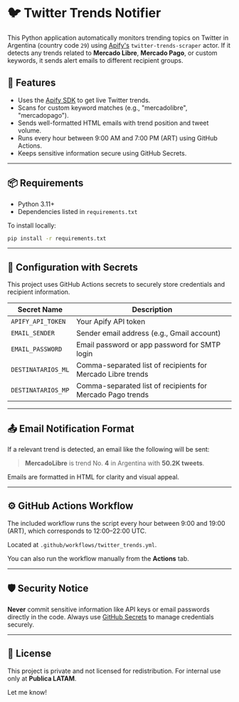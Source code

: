 # 🐦 Twitter Trends Notifier

This Python application automatically monitors trending topics on Twitter in Argentina (country code `29`) using [Apify's](https://apify.com) `twitter-trends-scraper` actor. If it detects any trends related to **Mercado Libre**, **Mercado Pago**, or custom keywords, it sends alert emails to different recipient groups.

## 🚀 Features

- Uses the [Apify SDK](https://docs.apify.com/sdk/python) to get live Twitter trends.
- Scans for custom keyword matches (e.g., "mercadolibre", "mercadopago").
- Sends well-formatted HTML emails with trend position and tweet volume.
- Runs every hour between 9:00 AM and 7:00 PM (ART) using GitHub Actions.
- Keeps sensitive information secure using GitHub Secrets.

---

## 📦 Requirements

- Python 3.11+
- Dependencies listed in `requirements.txt`

To install locally:

```bash
pip install -r requirements.txt
````

---

## 🔧 Configuration with Secrets

This project uses GitHub Actions secrets to securely store credentials and recipient information.

| Secret Name        | Description                                                 |
| ------------------ | ----------------------------------------------------------- |
| `APIFY_API_TOKEN`  | Your Apify API token                                        |
| `EMAIL_SENDER`     | Sender email address (e.g., Gmail account)                  |
| `EMAIL_PASSWORD`   | Email password or app password for SMTP login               |
| `DESTINATARIOS_ML` | Comma-separated list of recipients for Mercado Libre trends |
| `DESTINATARIOS_MP` | Comma-separated list of recipients for Mercado Pago trends  |

---

## 📤 Email Notification Format

If a relevant trend is detected, an email like the following will be sent:

> **MercadoLibre** is trend No. **4** in Argentina with **50.2K tweets**.

Emails are formatted in HTML for clarity and visual appeal.

---

## ⚙️ GitHub Actions Workflow

The included workflow runs the script every hour between 9:00 and 19:00 (ART), which corresponds to 12:00–22:00 UTC.

Located at `.github/workflows/twitter_trends.yml`.

You can also run the workflow manually from the **Actions** tab.

---

## 🛡 Security Notice

**Never** commit sensitive information like API keys or email passwords directly in the code. Always use [GitHub Secrets](https://docs.github.com/en/actions/security-guides/encrypted-secrets) to manage credentials securely.

---

## 📄 License

This project is private and not licensed for redistribution. For internal use only at **Publica LATAM**.


Let me know!
```
